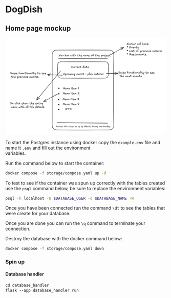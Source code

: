 # DogDish

## Home page mockup

![image](./visuals/cater_me_up.excalidraw.png)

To start the Postgres instance using docker copy the `example.env` file and name it `.env` and fill out the environment  
variables.

Run the command below to start the container:

``` bash
docker compose -f storage/compose.yaml up -d
```

To test to see if the container was spun up correctly with the tables created use the `psql` command below, be sure to replace the environment variables:

``` bash
psql -h localhost -U $DATABASE_USER -d $DATABASE_NAME -W
```

Once you have been connected run the command `\dt` to see the tables that were create for your database.

Once you are done you can run the `\q` command to terminate your connection.

Destroy the database with the docker command below:

``` bash
docker compose -f storage/compose.yaml down
```

### Spin up

#### Database handler
```
cd database_handler
flask --app database_handler run
```
